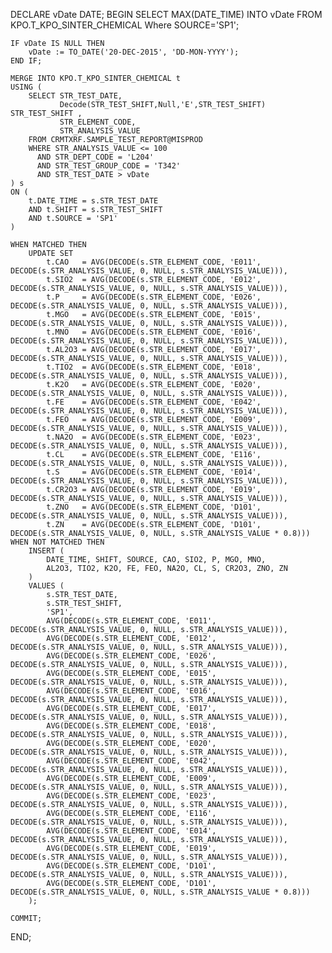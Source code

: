  DECLARE
    vDate DATE;
BEGIN
    SELECT MAX(DATE_TIME) INTO vDate FROM KPO.T_KPO_SINTER_CHEMICAL Where SOURCE='SP1';

    IF vDate IS NULL THEN
        vDate := TO_DATE('20-DEC-2015', 'DD-MON-YYYY');
    END IF;

    MERGE INTO KPO.T_KPO_SINTER_CHEMICAL t
    USING (
        SELECT STR_TEST_DATE,
               Decode(STR_TEST_SHIFT,Null,'E',STR_TEST_SHIFT) STR_TEST_SHIFT ,
               STR_ELEMENT_CODE,
               STR_ANALYSIS_VALUE
        FROM CRMTXRF.SAMPLE_TEST_REPORT@MISPROD
        WHERE STR_ANALYSIS_VALUE <= 100
          AND STR_DEPT_CODE = 'L204'
          AND STR_TEST_GROUP_CODE = 'T342'
          AND STR_TEST_DATE > vDate
    ) s
    ON (
        t.DATE_TIME = s.STR_TEST_DATE
        AND t.SHIFT = s.STR_TEST_SHIFT
        AND t.SOURCE = 'SP1'
    )

    WHEN MATCHED THEN
        UPDATE SET
            t.CAO   = AVG(DECODE(s.STR_ELEMENT_CODE, 'E011', DECODE(s.STR_ANALYSIS_VALUE, 0, NULL, s.STR_ANALYSIS_VALUE))),
            t.SIO2  = AVG(DECODE(s.STR_ELEMENT_CODE, 'E012', DECODE(s.STR_ANALYSIS_VALUE, 0, NULL, s.STR_ANALYSIS_VALUE))),
            t.P     = AVG(DECODE(s.STR_ELEMENT_CODE, 'E026', DECODE(s.STR_ANALYSIS_VALUE, 0, NULL, s.STR_ANALYSIS_VALUE))),
            t.MGO   = AVG(DECODE(s.STR_ELEMENT_CODE, 'E015', DECODE(s.STR_ANALYSIS_VALUE, 0, NULL, s.STR_ANALYSIS_VALUE))),
            t.MNO   = AVG(DECODE(s.STR_ELEMENT_CODE, 'E016', DECODE(s.STR_ANALYSIS_VALUE, 0, NULL, s.STR_ANALYSIS_VALUE))),
            t.AL2O3 = AVG(DECODE(s.STR_ELEMENT_CODE, 'E017', DECODE(s.STR_ANALYSIS_VALUE, 0, NULL, s.STR_ANALYSIS_VALUE))),
            t.TIO2  = AVG(DECODE(s.STR_ELEMENT_CODE, 'E018', DECODE(s.STR_ANALYSIS_VALUE, 0, NULL, s.STR_ANALYSIS_VALUE))),
            t.K2O   = AVG(DECODE(s.STR_ELEMENT_CODE, 'E020', DECODE(s.STR_ANALYSIS_VALUE, 0, NULL, s.STR_ANALYSIS_VALUE))),
            t.FE    = AVG(DECODE(s.STR_ELEMENT_CODE, 'E042', DECODE(s.STR_ANALYSIS_VALUE, 0, NULL, s.STR_ANALYSIS_VALUE))),
            t.FEO   = AVG(DECODE(s.STR_ELEMENT_CODE, 'E009', DECODE(s.STR_ANALYSIS_VALUE, 0, NULL, s.STR_ANALYSIS_VALUE))),
            t.NA2O  = AVG(DECODE(s.STR_ELEMENT_CODE, 'E023', DECODE(s.STR_ANALYSIS_VALUE, 0, NULL, s.STR_ANALYSIS_VALUE))),
            t.CL    = AVG(DECODE(s.STR_ELEMENT_CODE, 'E116', DECODE(s.STR_ANALYSIS_VALUE, 0, NULL, s.STR_ANALYSIS_VALUE))),
            t.S     = AVG(DECODE(s.STR_ELEMENT_CODE, 'E014', DECODE(s.STR_ANALYSIS_VALUE, 0, NULL, s.STR_ANALYSIS_VALUE))),
            t.CR2O3 = AVG(DECODE(s.STR_ELEMENT_CODE, 'E019', DECODE(s.STR_ANALYSIS_VALUE, 0, NULL, s.STR_ANALYSIS_VALUE))),
            t.ZNO   = AVG(DECODE(s.STR_ELEMENT_CODE, 'D101', DECODE(s.STR_ANALYSIS_VALUE, 0, NULL, s.STR_ANALYSIS_VALUE))),
            t.ZN    = AVG(DECODE(s.STR_ELEMENT_CODE, 'D101', DECODE(s.STR_ANALYSIS_VALUE, 0, NULL, s.STR_ANALYSIS_VALUE * 0.8)))                       
    WHEN NOT MATCHED THEN
        INSERT (
            DATE_TIME, SHIFT, SOURCE, CAO, SIO2, P, MGO, MNO,
            AL2O3, TIO2, K2O, FE, FEO, NA2O, CL, S, CR2O3, ZNO, ZN
        )
        VALUES (
            s.STR_TEST_DATE,
            s.STR_TEST_SHIFT,
            'SP1',
            AVG(DECODE(s.STR_ELEMENT_CODE, 'E011', DECODE(s.STR_ANALYSIS_VALUE, 0, NULL, s.STR_ANALYSIS_VALUE))),
            AVG(DECODE(s.STR_ELEMENT_CODE, 'E012', DECODE(s.STR_ANALYSIS_VALUE, 0, NULL, s.STR_ANALYSIS_VALUE))),
            AVG(DECODE(s.STR_ELEMENT_CODE, 'E026', DECODE(s.STR_ANALYSIS_VALUE, 0, NULL, s.STR_ANALYSIS_VALUE))),
            AVG(DECODE(s.STR_ELEMENT_CODE, 'E015', DECODE(s.STR_ANALYSIS_VALUE, 0, NULL, s.STR_ANALYSIS_VALUE))),
            AVG(DECODE(s.STR_ELEMENT_CODE, 'E016', DECODE(s.STR_ANALYSIS_VALUE, 0, NULL, s.STR_ANALYSIS_VALUE))),
            AVG(DECODE(s.STR_ELEMENT_CODE, 'E017', DECODE(s.STR_ANALYSIS_VALUE, 0, NULL, s.STR_ANALYSIS_VALUE))),
            AVG(DECODE(s.STR_ELEMENT_CODE, 'E018', DECODE(s.STR_ANALYSIS_VALUE, 0, NULL, s.STR_ANALYSIS_VALUE))),
            AVG(DECODE(s.STR_ELEMENT_CODE, 'E020', DECODE(s.STR_ANALYSIS_VALUE, 0, NULL, s.STR_ANALYSIS_VALUE))),
            AVG(DECODE(s.STR_ELEMENT_CODE, 'E042', DECODE(s.STR_ANALYSIS_VALUE, 0, NULL, s.STR_ANALYSIS_VALUE))),
            AVG(DECODE(s.STR_ELEMENT_CODE, 'E009', DECODE(s.STR_ANALYSIS_VALUE, 0, NULL, s.STR_ANALYSIS_VALUE))),
            AVG(DECODE(s.STR_ELEMENT_CODE, 'E023', DECODE(s.STR_ANALYSIS_VALUE, 0, NULL, s.STR_ANALYSIS_VALUE))),
            AVG(DECODE(s.STR_ELEMENT_CODE, 'E116', DECODE(s.STR_ANALYSIS_VALUE, 0, NULL, s.STR_ANALYSIS_VALUE))),
            AVG(DECODE(s.STR_ELEMENT_CODE, 'E014', DECODE(s.STR_ANALYSIS_VALUE, 0, NULL, s.STR_ANALYSIS_VALUE))),
            AVG(DECODE(s.STR_ELEMENT_CODE, 'E019', DECODE(s.STR_ANALYSIS_VALUE, 0, NULL, s.STR_ANALYSIS_VALUE))),
            AVG(DECODE(s.STR_ELEMENT_CODE, 'D101', DECODE(s.STR_ANALYSIS_VALUE, 0, NULL, s.STR_ANALYSIS_VALUE))),
            AVG(DECODE(s.STR_ELEMENT_CODE, 'D101', DECODE(s.STR_ANALYSIS_VALUE, 0, NULL, s.STR_ANALYSIS_VALUE * 0.8)))
        );

    COMMIT;
END;
